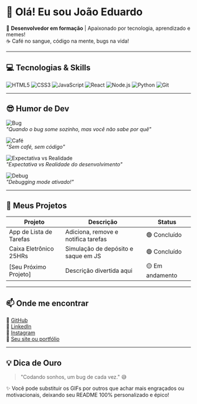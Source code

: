 # 👋 Olá! Eu sou João Eduardo

🎯 **Desenvolvedor em formação** | Apaixonado por tecnologia, aprendizado e memes!  
☕ Café no sangue, código na mente, bugs na vida!  

---

## 💻 Tecnologias & Skills

![HTML5](https://img.shields.io/badge/HTML5-E34F26?style=for-the-badge&logo=html5&logoColor=white) 
![CSS3](https://img.shields.io/badge/CSS3-1572B6?style=for-the-badge&logo=css3&logoColor=white)
![JavaScript](https://img.shields.io/badge/JS-F7DF1E?style=for-the-badge&logo=javascript&logoColor=black)
![React](https://img.shields.io/badge/React-61DAFB?style=for-the-badge&logo=react&logoColor=black)
![Node.js](https://img.shields.io/badge/Node.js-339933?style=for-the-badge&logo=node.js&logoColor=white)
![Python](https://img.shields.io/badge/Python-3776AB?style=for-the-badge&logo=python&logoColor=white)
![Git](https://img.shields.io/badge/Git-F05032?style=for-the-badge&logo=git&logoColor=white)

---

## 😎 Humor de Dev

![Bug](https://media.giphy.com/media/26BRv0ThflsHCqDrG/giphy.gif)  
*"Quando o bug some sozinho, mas você não sabe por quê"*  

![Café](https://media.giphy.com/media/l0MYt5jPR6QX5pnqM/giphy.gif)  
*"Sem café, sem código"*  

![Expectativa vs Realidade](https://media.giphy.com/media/3o6Zt481isNVuQI1l6/giphy.gif)  
*"Expectativa vs Realidade do desenvolvimento"*

![Debug](https://media.giphy.com/media/3ohhwF34cGDoFFhRfy/giphy.gif)  
*"Debugging mode ativado!"*

---

## 🚀 Meus Projetos

| Projeto | Descrição | Status |
|---------|-----------|--------|
| App de Lista de Tarefas | Adiciona, remove e notifica tarefas | 🟢 Concluído |
| Caixa Eletrônico 25HRs | Simulação de depósito e saque em JS | 🟢 Concluído |
| [Seu Próximo Projeto] | Descrição divertida aqui | 🟡 Em andamento |

---

## 📫 Onde me encontrar

🔗 [GitHub](#)  
🔗 [LinkedIn](#)  
🔗 [Instagram](#)  
🔗 [Seu site ou portfólio](#)

---

## 💡 Dica de Ouro

> "Codando sonhos, um bug de cada vez." 😅  

✨ Você pode substituir os GIFs por outros que achar mais engraçados ou motivacionais, deixando seu README 100% personalizado e épico!
